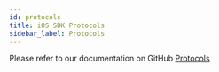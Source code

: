```yaml
---
id: protocols
title: iOS SDK Protocols
sidebar_label: Protocols
---
```


Please refer to our documentation on GitHub [Protocols](https://github.com/ostdotcom/ost-wallet-sdk-ios/tree/develop#protocol-workflow-callback)
